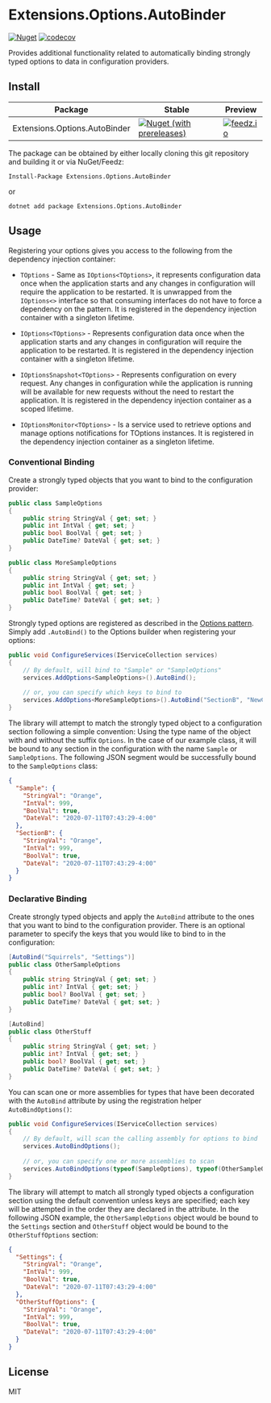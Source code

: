# Extensions.Options.AutoBinder

[![Nuget](https://img.shields.io/nuget/dt/Extensions.Options.AutoBinder?color=blue)](https://www.nuget.org/packages/Extensions.Options.AutoBinder)
[![codecov](https://codecov.io/gh/gowon/Extensions.Options.AutoBinder/branch/main/graph/badge.svg?token=KHH2IJHLBD)](https://codecov.io/gh/gowon/Extensions.Options.AutoBinder)

Provides additional functionality related to automatically binding strongly typed options to data in configuration providers.

## Install

|Package|Stable|Preview|
|-|-|-|
|Extensions.Options.AutoBinder|[![Nuget (with prereleases)](https://img.shields.io/nuget/v/Extensions.Options.AutoBinder?color=blue)](https://www.nuget.org/packages/Extensions.Options.AutoBinder)|[![feedz.io](https://img.shields.io/badge/endpoint.svg?url=https%3A%2F%2Ff.feedz.io%2Fgowon%2Fpre-release%2Fshield%2FExtensions.Options.AutoBinder%2Flatest)](https://f.feedz.io/gowon/pre-release/packages/Extensions.Options.AutoBinder/latest/download)|

The package can be obtained by either locally cloning this git repository and building it or via NuGet/Feedz:

```shell
Install-Package Extensions.Options.AutoBinder
```

or

```shell
dotnet add package Extensions.Options.AutoBinder
```

## Usage

Registering your options gives you access to the following from the dependency injection container:

- `TOptions` - Same as `IOptions<TOptions>`, it represents configuration data once when the application starts and any changes in configuration will require the application to be restarted. It is unwrapped from the `IOptions<>` interface so that consuming interfaces do not have to force a dependency on the pattern. It is registered in the dependency injection container with a singleton lifetime.

- `IOptions<TOptions>` - Represents configuration data once when the application starts and any changes in configuration will require the application to be restarted. It is registered in the dependency injection container with a singleton lifetime.

- `IOptionsSnapshot<TOptions>` - Represents configuration on every request. Any changes in configuration while the application is running will be available for new requests without the need to restart the application. It is registered in the dependency injection container as a scoped lifetime.

- `IOptionsMonitor<TOptions>` - Is a service used to retrieve options and manage options notifications for TOptions instances. It is registered in the dependency injection container as a singleton lifetime.

### Conventional Binding

Create a strongly typed objects that you want to bind to the configuration provider:

```csharp
public class SampleOptions
{
    public string StringVal { get; set; }
    public int IntVal { get; set; }
    public bool BoolVal { get; set; }
    public DateTime? DateVal { get; set; }
}

public class MoreSampleOptions
{
    public string StringVal { get; set; }
    public int IntVal { get; set; }
    public bool BoolVal { get; set; }
    public DateTime? DateVal { get; set; }
}
```

Strongly typed options are registered as described in the [Options pattern](https://docs.microsoft.com/en-us/aspnet/core/fundamentals/configuration/options). Simply add `.AutoBind()` to the Options builder when registering your options:

```csharp
public void ConfigureServices(IServiceCollection services)
{
    // By default, will bind to "Sample" or "SampleOptions"
    services.AddOptions<SampleOptions>().AutoBind();
    
    // or, you can specify which keys to bind to
    services.AddOptions<MoreSampleOptions>().AutoBind("SectionB", "NewConfig");
}
```

The library will attempt to match the strongly typed object to a configuration section following a simple convention: Using the type name of the object with and without the suffix `Options`. In the case of our example class, it will be bound to any section in the configuration with the name `Sample` or `SampleOptions`. The following JSON segment would be successfully bound to the `SampleOptions` class:

```json
{
  "Sample": {
    "StringVal": "Orange",
    "IntVal": 999,
    "BoolVal": true,
    "DateVal": "2020-07-11T07:43:29-4:00"
  },
  "SectionB": {
    "StringVal": "Orange",
    "IntVal": 999,
    "BoolVal": true,
    "DateVal": "2020-07-11T07:43:29-4:00"
  }
}
```

### Declarative Binding

Create strongly typed objects and apply the `AutoBind` attribute to the ones that you want to bind to the configuration provider. There is an optional parameter to specify the keys that you would like to bind to in the configuration:

```csharp
[AutoBind("Squirrels", "Settings")]
public class OtherSampleOptions
{
    public string StringVal { get; set; }
    public int? IntVal { get; set; }
    public bool? BoolVal { get; set; }
    public DateTime? DateVal { get; set; }
}

[AutoBind]
public class OtherStuff
{
    public string StringVal { get; set; }
    public int? IntVal { get; set; }
    public bool? BoolVal { get; set; }
    public DateTime? DateVal { get; set; }
}
```

You can scan one or more assemblies for types that have been decorated with the `AutoBind` attribute by using the registration helper `AutoBindOptions()`:

```csharp
public void ConfigureServices(IServiceCollection services)
{
    // By default, will scan the calling assembly for options to bind
    services.AutoBindOptions();
    
    // or, you can specify one or more assemblies to scan
    services.AutoBindOptions(typeof(SampleOptions), typeof(OtherSampleOptions));
}
```

The library will attempt to match all strongly typed objects  a configuration section using the default convention unless keys are specified; each key will be attempted in the order they are declared in the attribute. In the following JSON example, the `OtherSampleOptions` object would be bound to the `Settings` section and `OtherStuff` object would be bound to the `OtherStuffOptions` section:

```json
{
  "Settings": {
    "StringVal": "Orange",
    "IntVal": 999,
    "BoolVal": true,
    "DateVal": "2020-07-11T07:43:29-4:00"
  },
  "OtherStuffOptions": {
    "StringVal": "Orange",
    "IntVal": 999,
    "BoolVal": true,
    "DateVal": "2020-07-11T07:43:29-4:00"
  }
}
```

## License

MIT
